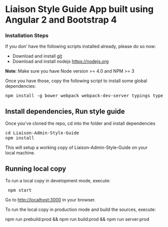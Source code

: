 
<h1>Liaison Style Guide App built using Angular 2 and Bootstrap 4 </h1>
<h3 >Installation&nbsp;Steps</h3>
<p>If you don’ have the following scripts installed already, please do so now:</p>
<ul>
<li>Download and install <a href="https://git-scm.com/">git</a></li>
<li>Download and install nodejs <a href="https://nodejs.org">https://nodejs.org</a></li>
</ul>
<p><strong>Note</strong>: Make sure you have Node version &gt;= 4.0 and <span class="caps">NPM</span> &gt;=&nbsp;3</p>
<p>Once you have those, copy the following script to install some global dependencies:</p>
<pre>npm install -g bower webpack webpack-dev-server typings typescript</pre>
<h2 id="clone-repository-and-install-dependencies">Install&nbsp;dependencies, Run style guide</h2>
Once you've cloned the repo, cd into the folder and install dependencies
<pre>cd Liaison-Admin-Style-Guide
npm install</pre>
<p>This will setup a working copy of Liaison-Admin-Style-Guide on your local&nbsp;machine.</p>
<h2 id="running-local-copy">Running local&nbsp;copy</h2>
<p>To run a local copy in development mode,&nbsp;execute:</p>
<pre> npm start</pre>
<p>Go to <a href="http://localhost:3000">http://localhost:3000</a> in your&nbsp;browser.</p>
<p>To run the local copy in production mode and build the sources,&nbsp;execute:</p>
npm run prebuild:prod &amp;&amp; npm run build:prod &amp;&amp; npm run server:prod

